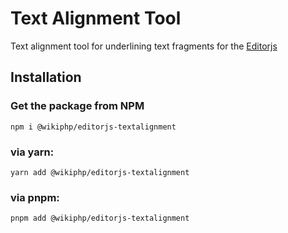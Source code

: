 # Text Alignment Tool

Text alignment tool for underlining text fragments for the [Editorjs](https://github.com/codex-team/editor.js)

## Installation
### Get the package from NPM
```
npm i @wikiphp/editorjs-textalignment
```
### via yarn:
```
yarn add @wikiphp/editorjs-textalignment
```
### via pnpm:
```
pnpm add @wikiphp/editorjs-textalignment
```
